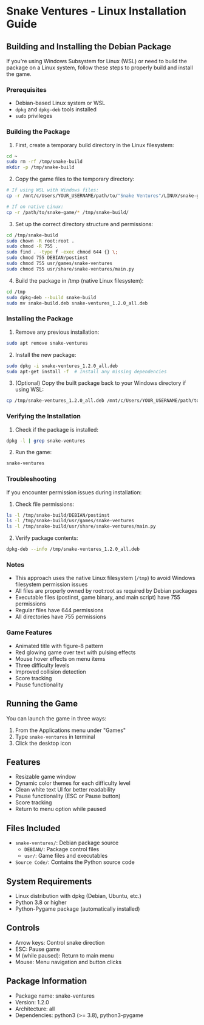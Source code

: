 # Snake Ventures - Linux Installation Guide

## Building and Installing the Debian Package

If you're using Windows Subsystem for Linux (WSL) or need to build the package on a Linux system, follow these steps to properly build and install the game.

### Prerequisites
- Debian-based Linux system or WSL
- `dpkg` and `dpkg-deb` tools installed
- `sudo` privileges

### Building the Package

1. First, create a temporary build directory in the Linux filesystem:
```bash
cd ~
sudo rm -rf /tmp/snake-build
mkdir -p /tmp/snake-build
```

2. Copy the game files to the temporary directory:
```bash
# If using WSL with Windows files:
cp -r /mnt/c/Users/YOUR_USERNAME/path/to/"Snake Ventures"/LINUX/snake-game/* /tmp/snake-build/

# If on native Linux:
cp -r /path/to/snake-game/* /tmp/snake-build/
```

3. Set up the correct directory structure and permissions:
```bash
cd /tmp/snake-build
sudo chown -R root:root .
sudo chmod -R 755 .
sudo find . -type f -exec chmod 644 {} \;
sudo chmod 755 DEBIAN/postinst
sudo chmod 755 usr/games/snake-ventures
sudo chmod 755 usr/share/snake-ventures/main.py
```

4. Build the package in /tmp (native Linux filesystem):
```bash
cd /tmp
sudo dpkg-deb --build snake-build
sudo mv snake-build.deb snake-ventures_1.2.0_all.deb
```

### Installing the Package

1. Remove any previous installation:
```bash
sudo apt remove snake-ventures
```

2. Install the new package:
```bash
sudo dpkg -i snake-ventures_1.2.0_all.deb
sudo apt-get install -f  # Install any missing dependencies
```

3. (Optional) Copy the built package back to your Windows directory if using WSL:
```bash
cp /tmp/snake-ventures_1.2.0_all.deb /mnt/c/Users/YOUR_USERNAME/path/to/"Snake Ventures"/LINUX/
```

### Verifying the Installation

1. Check if the package is installed:
```bash
dpkg -l | grep snake-ventures
```

2. Run the game:
```bash
snake-ventures
```

### Troubleshooting

If you encounter permission issues during installation:
1. Check file permissions:
```bash
ls -l /tmp/snake-build/DEBIAN/postinst
ls -l /tmp/snake-build/usr/games/snake-ventures
ls -l /tmp/snake-build/usr/share/snake-ventures/main.py
```

2. Verify package contents:
```bash
dpkg-deb --info /tmp/snake-ventures_1.2.0_all.deb
```

### Notes
- This approach uses the native Linux filesystem (`/tmp`) to avoid Windows filesystem permission issues
- All files are properly owned by root:root as required by Debian packages
- Executable files (postinst, game binary, and main script) have 755 permissions
- Regular files have 644 permissions
- All directories have 755 permissions

### Game Features
- Animated title with figure-8 pattern
- Red glowing game over text with pulsing effects
- Mouse hover effects on menu items
- Three difficulty levels
- Improved collision detection
- Score tracking
- Pause functionality

## Running the Game
You can launch the game in three ways:
1. From the Applications menu under "Games"
2. Type `snake-ventures` in terminal
3. Click the desktop icon

## Features
- Resizable game window
- Dynamic color themes for each difficulty level
- Clean white text UI for better readability
- Pause functionality (ESC or Pause button)
- Score tracking
- Return to menu option while paused

## Files Included
- `snake-ventures/`: Debian package source
  - `DEBIAN/`: Package control files
  - `usr/`: Game files and executables
- `Source Code/`: Contains the Python source code

## System Requirements
- Linux distribution with dpkg (Debian, Ubuntu, etc.)
- Python 3.8 or higher
- Python-Pygame package (automatically installed)

## Controls
- Arrow keys: Control snake direction
- ESC: Pause game
- M (while paused): Return to main menu
- Mouse: Menu navigation and button clicks

## Package Information
- Package name: snake-ventures
- Version: 1.2.0
- Architecture: all
- Dependencies: python3 (>= 3.8), python3-pygame 